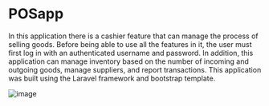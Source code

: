 # POSapp
In this application there is a cashier feature that can manage the process of selling goods. Before being able to use all the features in it, the user must first log in with an authenticated username and password. In addition, this application can manage inventory based on the number of incoming and outgoing goods, manage suppliers, and report transactions. This application was built using the Laravel framework and bootstrap template.

![image](https://github.com/PuteriAulia/POS-app/assets/73010439/1723b809-b8be-49e6-83c6-2607597e67f1)
